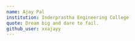 ```yaml
---
name: Ajay Pal
institution: Inderprastha Engineering College
quote: Dream big and dare to fail.
github_user: xxajayy
---
```

